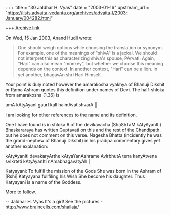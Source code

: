 +++
title = "30 Jaldhar H. Vyas"
date = "2003-01-16"
upstream_url = "https://lists.advaita-vedanta.org/archives/advaita-l/2003-January/004282.html"

+++
[Archive link](https://lists.advaita-vedanta.org/archives/advaita-l/2003-January/004282.html)

On Wed, 15 Jan 2003, Anand Hudli wrote:

>  One should weigh options while choosing the translation or synonym.
>  For example, one of the meanings of "shivA" is a jackal. We should not
>  interpret this as characterizing shiva's spouse, PArvatI. Again, "Hari"
>  can also mean "monkey", but whether we choose this meaning depends on
>  the context. In another context, "Hari" can be a lion. In yet another,
>  bhagavAn shrI Hari Himself.
>

Your point is duly noted however the amarakosha vyakhya of Bhanuji Dikshit
or Rama Ashram quotes this definition under names of Devi.  The
half-shloka from amarakosha (1.36) is

umA kAtyAyanI gaurI kalI haimAvatIshvarA ||

I am looking for other references to the name and its definition.

One I have found is in shloka 6 of the devikavacha (ShaShTaM kAtyAyanIti)
Bhaskararaya has written Guptavati on this and the rest of the Chandipath
but he does not comment on this verse.  Nagesha Bhatta (incidently he was
the grand-nephew of Bhanuji Dikshit) in his pradipa commentary gives yet
another explanation:

kAtyAyanIti devakaryArthe kAtyaYanAshrame AvirbhutA tena kanyAtvena
svIkrteti kAtyAyanIti nAmabhagavatyAh |

Katyayani: To fulfill the mission of the Gods She was born in the Ashram
of [Rshi] Katyayana fullfiling his Wish She become his daughter.  Thus
Katyayani is a name of the Goddess.

More to follow.

--
Jaldhar H. Vyas <jaldhar at braincells.com>
It's a girl! See the pictures - http://www.braincells.com/shailaja/

